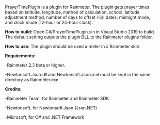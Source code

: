 PrayerTimePlugin is a plugin for Rainmeter. The plugin gets prayer times based on latitude, longitude, method of calculation, school, latitude adjustment method, number of days to offset Hijri dates, midnight mode, and clock mode (12-hour or 24-hour clock).


**How to build:**
Open C#/PrayerTimePlugin.sln in Visual Studio 2019 to build. The default setting outputs the plugin DLL to the Rainmeter plugins folder. 

**How to use:**
The plugin should be used a meter in a Rainmeter skin.

**Requirements:**

-Rainmeter 2.3 beta or higher.

-Newtonsoft.Json.dll and Newtonsoft.Json.xml must be kept in the same directory as Rainmeter.exe

**Credits:**

-Rainmeter Team, for Rainmeter and Rainmeter SDK

-Newtonsoft, for Newtonsoft.Json (Json.NET)

-Microsoft, for C# and .NET Framework
